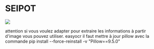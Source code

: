 # SEIPOT

[![](https://i.ytimg.com/an_webp/xEDz8raZ5Mc/mqdefault_6s.webp?du=3000&sqp=CMWzo6kG&rs=AOn4CLBm28He7CI0nR111T53R7sSIxtwZw)](https://www.youtube.com/watch?v=xEDz8raZ5Mc)

attention si vous voulez  adapter pour extraire les informations à partir d'image vous pouvez utiliser. easyocr il faut mettre à jour pillow avec la commande
pip install --force-reinstall -v "Pillow==9.5.0"


